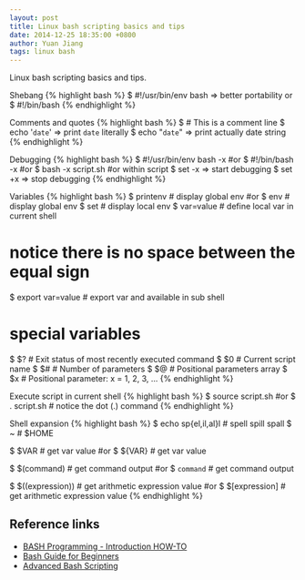 ```yaml
---
layout: post
title: Linux bash scripting basics and tips
date: 2014-12-25 18:35:00 +0800
author: Yuan Jiang
tags: linux bash
---
```


Linux bash scripting basics and tips.

Shebang
{% highlight bash %}
$ #!/usr/bin/env bash => better portability
or
$ #!/bin/bash
{% endhighlight %}

Comments and quotes
{% highlight bash %}
$ # This is a comment line
$ echo '`date`' => print `date` literally
$ echo "`date`" => print actually date string
{% endhighlight %}

Debugging
{% highlight bash %}
$ #!/usr/bin/env bash -x
#or
$ #!/bin/bash -x
#or
$ bash -x script.sh
#or within script
$ set -x => start debugging
$ set +x => stop debugging
{% endhighlight %}

Variables
{% highlight bash %}
$ printenv # display global env
#or
$ env # display global env
$ set # display local env
$ var=value # define local var in current shell
# notice there is no space between the equal sign
$ export var=value # export var and available in sub shell
# special variables
$ $? # Exit status of most recently executed command
$ $0 # Current script name
$ $# # Number of parameters
$ $@ # Positional parameters array
$ $x # Positional parameter: x = 1, 2, 3, ...
{% endhighlight %}

Execute script in current shell
{% highlight bash %}
$ source script.sh
#or
$ . script.sh # notice the dot (.) command
{% endhighlight %}

Shell expansion
{% highlight bash %}
$ echo sp{el,il,al}l # spell spill spall
$ ~ # $HOME

$ $VAR # get var value
#or
$ ${VAR} # get var value

$ $(command) # get command output
#or
$ `command` # get command output

$ $((expression)) # get arithmetic expression value
#or
$ $[expression] # get arithmetic expression value
{% endhighlight %}


## Reference links
- [BASH Programming - Introduction HOW-TO
](http://tldp.org/HOWTO/Bash-Prog-Intro-HOWTO.html)
- [Bash Guide for Beginners
](http://www.tldp.org/LDP/Bash-Beginners-Guide/html/index.html)
- [Advanced Bash Scripting](http://www.tldp.org/LDP/abs/abs-guide.pdf)
